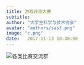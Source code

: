 ```yaml
---
title: 游戏评测大赛
subtitle:
author: "大学生科学与技术协会"
avatar: "authors/sast.png"
image: "c.png"
date:   2017-11-13 18:30:00
---
```



![各类比赛交流群](c.png)
